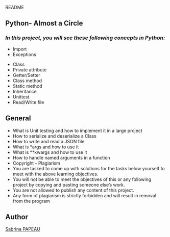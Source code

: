 README

## Python- Almost a Circle

### ___In this project, you will see these following concepts in Python:___
* Import
* Exceptions
+ Class
+ Private attribute
+ Getter/Setter
+ Class method
+ Static method
+ Inheritance
+ Unittest
+ Read/Write file

## General
+ What is Unit testing and how to implement it in a large project
+ How to serialize and deserialize a Class
+ How to write and read a JSON file
+ What is *args and how to use it
+ What is **kwargs and how to use it
+ How to handle named arguments in a function
+ Copyright - Plagiarism
+ You are tasked to come up with solutions for the tasks below yourself to meet with the above learning objectives.
+ You will not be able to meet the objectives of this or any following project by copying and pasting someone else’s work.
+ You are not allowed to publish any content of this project.
+ Any form of plagiarism is strictly forbidden and will result in removal from the program

## Author
 [Sabrina PAPEAU](https://github.com/Holbiwan)
